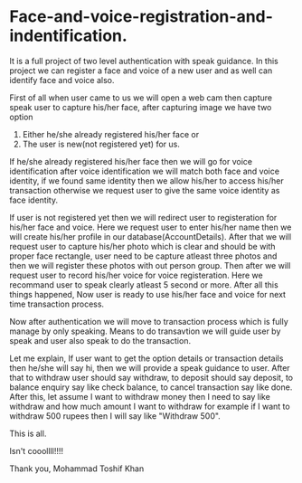 # Face-and-voice-registration-and-indentification.

It is a full project of two level authentication with speak guidance. In this project we can register a face and voice of a new user and as well can identify face and voice also.

First of all when user came to us we will open a web cam then capture speak user to capture his/her face, after capturing image we have two option 

1) Either he/she already registered his/her face or 
2) The user is new(not registered yet) for us.

If he/she already registered his/her face then we will go for voice identification after voice identification we will match both face and voice identity, if we found same identity then we allow his/her to access his/her transaction otherwise we request user to give the same voice identity as face identity.

If user is not registered yet then we will redirect user to registeration for his/her face and voice. Here we request user to enter his/her name then we will create his/her profile in our database(AccountDetails). After that we will request user to capture his/her photo which is clear and should be with proper face rectangle, user need to be capture atleast three photos and then we will register these photos with out person group. Then after we will request user to record his/her voice for voice registeration. Here we recommand user to speak clearly atleast 5 second or more. After all this things happened, Now user is ready to use his/her face and voice for next time transaction process.

Now after authentication we will move to transaction process which is fully manage by only speaking. Means to do transavtion we will guide
user by speak and user also speak to do the transaction. 

Let me explain, If user want to get the option details or transaction details then he/she will say hi, then we will provide a speak guidance to user. After that to withdraw user should say withdraw, to deposit should say deposit, to balance enquiry say like check balance, to cancel transaction say like done. After this, let assume I want to withdraw money then I need to say like withdraw and how much amount I want to withdraw for example if I want to withdraw 500 rupees then I will say like "Withdraw 500".

This is all.

Isn't cooollll!!!!


Thank you,
Mohammad Toshif Khan
